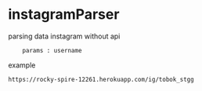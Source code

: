 # instagramParser
parsing data instagram without api

```
    params : username
```

example

`https://rocky-spire-12261.herokuapp.com/ig/tobok_stgg`
